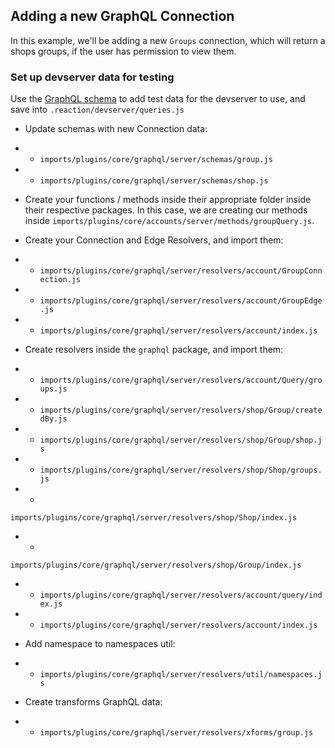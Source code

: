 ## Adding a new GraphQL Connection

In this example, we'll be adding a new `Groups` connection, which will return a shops groups, if the user has permission to view them.

### Set up devserver data for testing
Use the [GraphQL schema](https://github.com/reactioncommerce/reaction/blob/feat-3915-mikemurray-gql-group/imports/plugins/core/graphql/server/schemas/group.js) to add test data for the devserver to use, and save into `.reaction/devserver/queries.js`

- Update schemas with new Connection data:
- - `imports/plugins/core/graphql/server/schemas/group.js`
- - `imports/plugins/core/graphql/server/schemas/shop.js`

- Create your functions / methods inside their appropriate folder inside their respective packages. In this case, we are creating our methods inside `imports/plugins/core/accounts/server/methods/groupQuery.js`.

- Create your Connection and Edge Resolvers, and import them:

- - `imports/plugins/core/graphql/server/resolvers/account/GroupConnection.js`
- - `imports/plugins/core/graphql/server/resolvers/account/GroupEdge.js`
- - `imports/plugins/core/graphql/server/resolvers/account/index.js`


- Create resolvers inside the `graphql` package, and import them:
- - `imports/plugins/core/graphql/server/resolvers/account/Query/groups.js`
- - `imports/plugins/core/graphql/server/resolvers/shop/Group/createdBy.js`
- - `imports/plugins/core/graphql/server/resolvers/shop/Group/shop.js`
- - `imports/plugins/core/graphql/server/resolvers/shop/Shop/groups.js`
- -
`imports/plugins/core/graphql/server/resolvers/shop/Shop/index.js`
- -
`imports/plugins/core/graphql/server/resolvers/shop/Group/index.js`
- - `imports/plugins/core/graphql/server/resolvers/account/query/index.js`
- - `imports/plugins/core/graphql/server/resolvers/account/index.js`

- Add namespace to namespaces util:
- - `imports/plugins/core/graphql/server/resolvers/util/namespaces.js`

- Create transforms GraphQL data:
- - `imports/plugins/core/graphql/server/resolvers/xforms/group.js`
